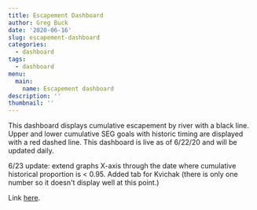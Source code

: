```yaml
---
title: Escapement Dashboard
author: Greg Buck
date: '2020-06-16'
slug: escapement-dashboard
categories:
  - dashboard
tags:
  - dashboard
menu:
  main:
    name: Escapement dashboard  
description: ''
thumbnail: ''
---
```



This dashboard displays cumulative escapement by river with a black line. Upper and lower cumulative SEG goals with historic timing are displayed with a red dashed line. This dashboard is live as of 6/22/20 and will be updated daily. 

6/23 update: extend graphs X-axis through the date where cumulative historical proportion is < 0.95. Added tab for Kvichak (there is only one number so it doesn't display well at this point.)

Link [here](https://rpubs.com/gbbuck/634147). 

